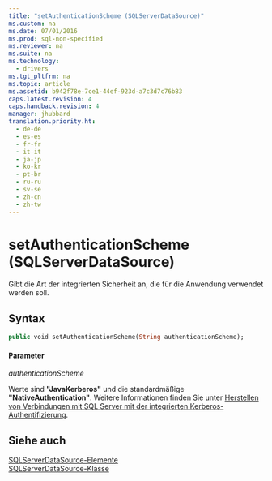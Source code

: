 ```yaml
---
title: "setAuthenticationScheme (SQLServerDataSource)"
ms.custom: na
ms.date: 07/01/2016
ms.prod: sql-non-specified
ms.reviewer: na
ms.suite: na
ms.technology: 
  - drivers
ms.tgt_pltfrm: na
ms.topic: article
ms.assetid: b942f78e-7ce1-44ef-923d-a7c3d7c76b83
caps.latest.revision: 4
caps.handback.revision: 4
manager: jhubbard
translation.priority.ht: 
  - de-de
  - es-es
  - fr-fr
  - it-it
  - ja-jp
  - ko-kr
  - pt-br
  - ru-ru
  - sv-se
  - zh-cn
  - zh-tw
---
```

# setAuthenticationScheme (SQLServerDataSource)
  Gibt die Art der integrierten Sicherheit an, die für die Anwendung verwendet werden soll.  
  
## Syntax  
  
```vb  
public void setAuthenticationScheme(String authenticationScheme);  
```  
  
#### Parameter  
 *authenticationScheme*  
  
 Werte sind **"JavaKerberos"** und die standardmäßige **"NativeAuthentication"**. Weitere Informationen finden Sie unter [Herstellen von Verbindungen mit SQL Server mit der integrierten Kerberos-Authentifizierung](../content/Using-Kerberos-Integrated-Authentication-to-Connect-to-SQL-Server.md).  
  
## Siehe auch  
 [SQLServerDataSource-Elemente](../content/SQLServerDataSource-Members.md)   
 [SQLServerDataSource-Klasse](../content/SQLServerDataSource-Class.md)  
  
  